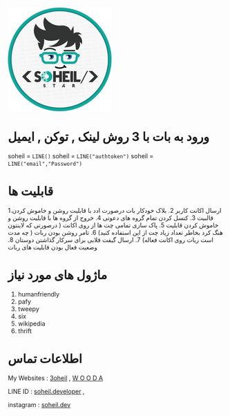 ![Soheil](/logo.png)

# ورود به بات با 3 روش لینک , توکن , ایمیل 

soheil = `LINE()`
soheil = `LINE("authtoken")`
soheil = `LINE("email","Password")`


# قابلیت ها

1.ارسال اکانت کاربر 
2. بلاک خودکار بات درصورت ادد با قابلیت روشن و خاموش کردن قالبیت
3. کنسل کردن تمام گروه های دعوتی
4. خروج از گروه ها با قابلیت روشن و خاموش کردن قابلیت
5. پاک سازی تمامی چت ها از روی اکانت ( درصورتی که لاینتون هنگ کرد بخاطر تعداد زیاد چت از این استفاده کنید)
6. تامر روشن بودن ربات ( چه مدت است ربات روی اکانت فعاله)
7. ارسال گیفت قلابی برای سرکار گذاشتن دوستان
8. وضعیت فعال بودن قابلیت های ربات

# ماژول های مورد نیاز

1. humanfriendly
2. pafy
3. tweepy
4. six
5. wikipedia
6. thrift


# اطلاعات تماس

My Websites : [3oheil](https://3oheil.com)  ,  [W O O D A](httpS://www.wooda.ir)

LINE ID : [soheil.developer](http://line.me/ti/p/~soheil.developer) , 

instagram : [soheil.dev](http://instagram.com/soheil.dev)
